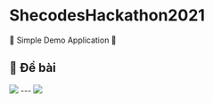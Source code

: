 # ShecodesHackathon2021
👑 Simple Demo Application 👑

## 📝 Đề bài
<img src=https://imgur.com/Gf7F89P>
---
<img src=https://imgur.com/Gf7F89P>
